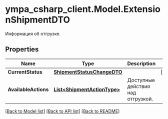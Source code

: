 # ympa_csharp_client.Model.ExtensionShipmentDTO
Информация об отгрузке.

## Properties

Name | Type | Description | Notes
------------ | ------------- | ------------- | -------------
**CurrentStatus** | [**ShipmentStatusChangeDTO**](ShipmentStatusChangeDTO.md) |  | [optional] 
**AvailableActions** | [**List&lt;ShipmentActionType&gt;**](ShipmentActionType.md) | Доступные действия над отгрузкой. | 

[[Back to Model list]](../README.md#documentation-for-models) [[Back to API list]](../README.md#documentation-for-api-endpoints) [[Back to README]](../README.md)

